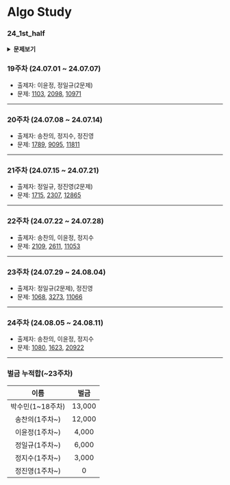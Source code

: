 # Algo Study

### 24_1st_half
<details markdown="1">
  <summary><b>문제보기</b></summary>
    ### 1주차 (24.02.05 ~ 24.02.11)

    - 출제자: 송찬의, 정일규
    - 문제:
    [4949](https://www.acmicpc.net/problem/4949),
    [3986](https://www.acmicpc.net/problem/3986),
    [16508](https://www.acmicpc.net/problem/16508)

    ---

    ### 2주차 (24.02.12 ~ 24.02.18)

    - 출제자: 박수민, 이윤정, 정진영
    - 문제:
    [2606](https://www.acmicpc.net/problem/2606),
    [16173](https://www.acmicpc.net/problem/16173),
    [1388](https://www.acmicpc.net/problem/1388)

    ---

    ### 3주차 (24.02.19 ~ 24.02.25)

    - 출제자: 송찬의, 정일규, 정지수
    - 문제:
    [1012](https://www.acmicpc.net/problem/1012),
    [16174](https://www.acmicpc.net/problem/16174),
    [1158](https://www.acmicpc.net/problem/1158)

    ---

    ### 4주차 (24.02.26 ~ 24.03.03)

    - 출제자: 박수민, 이윤정, 정진영
    - 문제:
    [1987](https://www.acmicpc.net/problem/1987),
    [2468](https://www.acmicpc.net/problem/2468),
    [11724](https://www.acmicpc.net/problem/11724)

    - 벌금: 이윤정, 박수민, 송찬의

    ---

    ### 5주차 (24.03.04 ~ 24.03.10)

    - 출제자: 송찬의, 정일규, 정지수
    - 문제:
    [3020](https://www.acmicpc.net/problem/3020),
    [7569](https://www.acmicpc.net/problem/7569),
    [13913](https://www.acmicpc.net/problem/13913)

    - 벌금: 박수민(2문제), 송찬의

    ---

    ### 6주차 (24.03.11 ~ 24.03.17)

    - 출제자: 박수민, 이윤정, 정진영
    - 문제:
    [11725](https://www.acmicpc.net/problem/11725),
    [10026](https://www.acmicpc.net/problem/10026),
    [1707](https://www.acmicpc.net/problem/1707)

    - 벌금: 송찬의

    ---

    ### 7주차 (24.03.18 ~ 24.03.24)

    - 출제자: 정지수, 송찬의, 정일규
    - 문제:
    [1991](https://www.acmicpc.net/problem/1991),
    [18352](https://www.acmicpc.net/problem/18352),
    [14267](https://www.acmicpc.net/problem/14267)

    - 벌금: 정지수(3문제 * 1000), 정일규(1문제 * 1000), 박수민(1문제 * 1000)

    ---

    ### 8주차 (24.03.25 ~ 24.03.31)

    - 출제자: 박수민, 이윤정, 정진영
    - 문제:
    [1753](https://www.acmicpc.net/problem/1753),
    [11779](https://www.acmicpc.net/problem/11779),
    [2473](https://www.acmicpc.net/problem/2473)

    - 벌금: 박수민(1문제 * 2000), 송찬의(1문제 * 1000), 이윤정(1문제 * 1000)

    ---

    ### 9주차 (24.04.01 ~ 24.04.07)

    - 출제자: 송찬의, 정일규, 정지수
    - 문제:
    [1931](https://www.acmicpc.net/problem/1931),
    [1967](https://www.acmicpc.net/problem/1967),
    [5014](https://www.acmicpc.net/problem/5014)

    - 벌금: 정일규(1문제 * 2000)

    ---

    ### 10주차 (24.04.08 ~ 24.04.14)

    - 출제자: 박수민, 이윤정, 정진영
    - 문제:
    [1043](https://www.acmicpc.net/problem/1043),
    [1238](https://www.acmicpc.net/problem/1238),
    [1446](https://www.acmicpc.net/problem/1446)

    - 벌금: 이윤정(1문제 * 2000)

    ---

    ### 11주차 (24.04.15 ~ 24.04.21)

    - 출제자: 송찬의, 정일규, 정지수
    - 문제:
    [1197](https://www.acmicpc.net/problem/1197),
    [4386](https://www.acmicpc.net/problem/4386),
    [10025](https://www.acmicpc.net/problem/10025)

    - 벌금: 송찬의(1문제 * 2000원), 정일규(1문제 * 3000)

    ---

    ### 12주차 (24.04.22 ~ 24.05.05)

    - 출제자: 박수민, 이윤정, 정진영
    - 문제:
    [1922](https://www.acmicpc.net/problem/1922),
    [12015](https://www.acmicpc.net/problem/12015),
    [17471](https://www.acmicpc.net/problem/17471)

    - 벌금: 송찬의(2문제 * 3000원), 박수민(1문제 * 3000원)

    ---

    ### 13주차 (24.05.06 ~ 24.05.12)

    - 출제자: 송찬의, 정일규, 정지수
    - 문제:
    [1725](https://www.acmicpc.net/problem/1725),
    [2667](https://www.acmicpc.net/problem/2667),
    [15486](https://www.acmicpc.net/problem/15486)

    ---

    ### 14주차 (24.05.13 ~ 24.05.26)

    - 출제자: 정진영, 송찬의
    - 문제:
    [1725](https://www.acmicpc.net/problem/1725),
    [21610](https://www.acmicpc.net/problem/21610),
    [1149](https://www.acmicpc.net/problem/1149),
    [17404](https://www.acmicpc.net/problem/17404)

    ---

    ### 15주차 (24.05.27 ~ 24.06.02)

    - 출제자: 박수민, 이윤정, 정진영
    - 문제:
    [14502](https://www.acmicpc.net/problem/14502),
    [17136](https://www.acmicpc.net/problem/17136),
    [14500](https://www.acmicpc.net/problem/14500)

    - 벌금: 박수민(1문제 * 4000원)

    ---

    ### 16주차 (24.06.03 ~ 24.06.09)

    - 출제자: 송찬의, 정일규, 정지수
    - 문제:
    [1062](https://www.acmicpc.net/problem/1062),
    [1325](https://www.acmicpc.net/problem/1325),
    [2213](https://www.acmicpc.net/problem/2213)

    ---

    ### 17주차 (24.06.10 ~ 24.06.16)

    - 출제자: 박수민, 이윤정, 정진영
    - 문제:
    [1504](https://www.acmicpc.net/problem/1504),
    [1759](https://www.acmicpc.net/problem/1759),
    [28420](https://www.acmicpc.net/problem/28420)

    ---

    ### 18주차 (24.06.17 ~ 24.06.23)

    - 출제자: 송찬의, 정일규, 정지수
    - 문제:
    [1913](https://www.acmicpc.net/problem/1913),
    [9252](https://www.acmicpc.net/problem/9252),
    [16236](https://www.acmicpc.net/problem/16236)

    ---

    _1주 간의 신나는 여름 휴가~_

    ---

</details>

### 19주차 (24.07.01 ~ 24.07.07)

- 출제자: 이윤정, 정일규(2문제)
- 문제:
[1103](https://www.acmicpc.net/problem/1103),
[2098](https://www.acmicpc.net/problem/2098),
[10971](https://www.acmicpc.net/problem/10971)

---

### 20주차 (24.07.08 ~ 24.07.14)

- 출제자: 송찬의, 정지수, 정진영
- 문제:
[1789](https://www.acmicpc.net/problem/1789),
[9095](https://www.acmicpc.net/problem/9095),
[11811](https://www.acmicpc.net/problem/11811)

---

### 21주차 (24.07.15 ~ 24.07.21)

- 출제자: 정일규, 정진영(2문제)
- 문제:
[1715](https://www.acmicpc.net/problem/1715),
[2307](https://www.acmicpc.net/problem/2307),
[12865](https://www.acmicpc.net/problem/12865)

---

### 22주차 (24.07.22 ~ 24.07.28)

- 출제자: 송찬의, 이윤정, 정지수
- 문제:
[2109](https://www.acmicpc.net/problem/2109),
[2611](https://www.acmicpc.net/problem/2611),
[11053](https://www.acmicpc.net/problem/11053)

---

### 23주차 (24.07.29 ~ 24.08.04)

- 출제자: 정일규(2문제), 정진영
- 문제: 
[1068](https://www.acmicpc.net/problem/1068),
[3273](https://www.acmicpc.net/problem/3273),
[11066](https://www.acmicpc.net/problem/11066)

---

### 24주차 (24.08.05 ~ 24.08.11)

- 출제자: 송찬의, 이윤정, 정지수
- 문제: 
[1080](https://www.acmicpc.net/problem/1080),
[1623](https://www.acmicpc.net/problem/1623),
[20922](https://www.acmicpc.net/problem/20922)

---

### 벌금 누적합(~23주차)
|     이름      |    벌금    |
|:-----------:|:--------:|
| 박수민(1~18주차) |  13,000  |
|  송찬의(1주차~)  |  12,000  |
|  이윤정(1주차~)  |  4,000   |
|  정일규(1주차~)  |  6,000   |
|  정지수(1주차~)  |  3,000   |
|  정진영(1주차~)  |    0     |